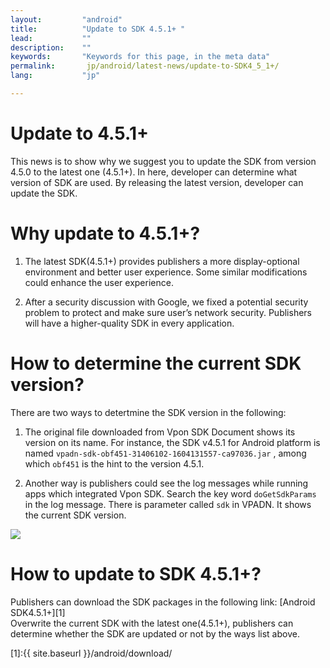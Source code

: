 ```yaml
---
layout:         "android"
title:          "Update to SDK 4.5.1+ "
lead:           ""
description:    ""
keywords:       "Keywords for this page, in the meta data"
permalink:       jp/android/latest-news/update-to-SDK4_5_1+/
lang:           "jp"

---
```


# Update to 4.5.1+
This news is to show why we suggest you to update the SDK from version 4.5.0 to the latest one (4.5.1+). In here, developer can determine what version of SDK are used. By releasing the latest version, developer can update the SDK.

# Why update to 4.5.1+?

1. The latest SDK(4.5.1+) provides publishers a more display-optional environment and better user experience. Some similar modifications could enhance the user experience.

2. After a security discussion with Google, we fixed a potential security problem to protect and make sure user’s network security. Publishers will have a higher-quality SDK in every application.

# How to determine the current SDK version?
There are two ways to detertmine the SDK version in the following:

1. The original file downloaded from Vpon SDK Document shows its version on its name. For instance, the SDK v4.5.1 for Android platform is named `vpadn-sdk-obf451-31406102-1604131557-ca97036.jar` ,  among which `obf451` is the hint to the version 4.5.1.

2. Another way is publishers could see the log messages while running apps which integrated Vpon SDK. Search the key word `doGetSdkParams`  in the log message. There is parameter called `sdk` in VPADN. It shows the current SDK version.
<img src="{{site.imgurl}}/Update to 4_5_1.png" >


# How to update to SDK 4.5.1+?
Publishers can download the SDK packages in the following link:
[Android SDK4.5.1+][1] <br>
Overwrite the current SDK with the latest one(4.5.1+), publishers can determine whether the SDK are updated or not by the ways list above.



[1]:{{ site.baseurl }}/android/download/
